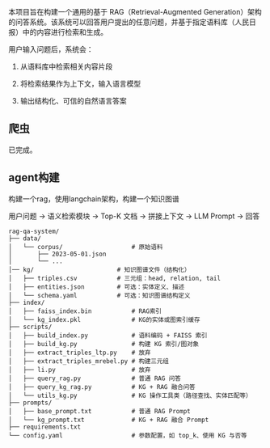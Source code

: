 本项目旨在构建一个通用的基于 RAG（Retrieval-Augmented Generation）架构的问答系统。该系统可以回答用户提出的任意问题，并基于指定语料库（人民日报）中的内容进行检索和生成。

用户输入问题后，系统会：

1. 从语料库中检索相关内容片段

2. 将检索结果作为上下文，输入语言模型

3. 输出结构化、可信的自然语言答案


## 爬虫
已完成。

## agent构建

构建一个rag，使用langchain架构，构建一个知识图谱

用户问题 → 语义检索模块 → Top-K 文档 → 拼接上下文 → LLM Prompt → 回答

``` 
rag-qa-system/
├── data/                         
│   └── corpus/                   # 原始语料
│       ├── 2023-05-01.json
│       └── ...
│── kg/                       # 知识图谱文件（结构化）
│   ├── triples.csv           # 三元组：head, relation, tail
│   ├── entities.json         # 可选：实体定义、描述
│   └── schema.yaml           # 可选：知识图谱结构定义
├── index/                        
│   ├── faiss_index.bin           # RAG索引
│   └── kg_index.pkl              # KG的实体或图索引缓存
├── scripts/
│   ├── build_index.py            # 语料编码 + FAISS 索引
│   ├── build_kg.py               # 构建 KG 索引/图对象
│   ├── extract_triples_ltp.py    # 放弃
│   ├── extract_triples_mrebel.py # 构建三元组
│   ├── li.py                     # 放弃
│   ├── query_rag.py              # 普通 RAG 问答
│   ├── query_kg_rag.py           # KG + RAG 融合问答
│   └── utils_kg.py               # KG 操作工具类（路径查找、实体匹配等）
├── prompts/
│   ├── base_prompt.txt           # 普通 RAG Prompt
│   └── kg_prompt.txt             # KG + RAG 融合 Prompt
├── requirements.txt              
└── config.yaml                   # 参数配置，如 top_k、使用 KG 与否等

```
